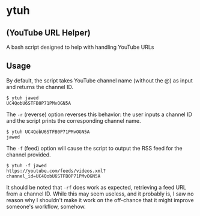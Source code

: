 # ytuh
## (YouTube URL Helper)

A bash script designed to help with handling YouTube URLs 

## Usage
By default, the script takes YouTube channel name (without the @) as input and returns the channel ID.

```
$ ytuh jawed
UC4QobU6STFB0P71PMvOGN5A
```

The `-r` (reverse) option reverses this behavior: the user inputs a channel ID and the script prints the corresponding channel name.

```
$ ytuh UC4QobU6STFB0P71PMvOGN5A
jawed
```

The `-f` (feed) option will cause the script to output the RSS feed for the channel provided.

```
$ ytuh -f jawed
https://youtube.com/feeds/videos.xml?channel_id=UC4QobU6STFB0P71PMvOGN5A
```

It should be noted that `-rf` does work as expected, retrieving a feed URL from a channel ID.
While this may seem useless, and it probably is, I saw no reason why I shouldn't make it work on the off-chance that it might improve someone's workflow, somehow.
